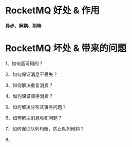 # RocketMQ 好处 & 作用
**异步、解耦、削峰**

# RocketMQ 坏处 & 带来的问题
1、如何高可用的？

2、如何保证消息不丢失？

3、如何解决重复消费？

4、如何保证顺序消费？

5、如何解决分布式事务问题？

6、如何解决消息堆积问题？

7、如何保证队列均衡，防止队列倾斜？

8、






